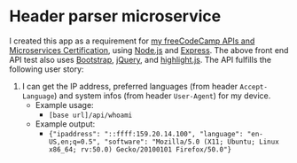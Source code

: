 # Header parser microservice

I created this app as a requirement for [my freeCodeCamp APIs and Microservices Certification](https://www.freecodecamp.org/certification/tywmick/apis-and-microservices), using [Node.js](https://nodejs.org/en/) and [Express](https://expressjs.com/). The above front end API test also uses [Bootstrap](https://getbootstrap.com/), [jQuery](https://jquery.com/), and [highlight.js](https://highlightjs.org/). The API fulfills the following user story:

1.  I can get the IP address, preferred languages (from header `Accept-Language`) and system infos (from header `User-Agent`) for my device.
    - Example usage:
      - `[base url]/api/whoami`
    - Example output:
      - `{"ipaddress": "::ffff:159.20.14.100", "language": "en-US,en;q=0.5", "software": "Mozilla/5.0 (X11; Ubuntu; Linux x86_64; rv:50.0) Gecko/20100101 Firefox/50.0"}`
